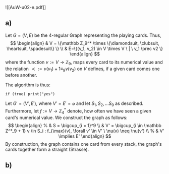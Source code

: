 ![[AuW-u02-e.pdf]]

## a)

Let $G = (V, E)$ be the 4-regular Graph representing the playing cards. Thus,$$
\begin{align}
& V = \{\mathbb Z_9^* \times \{\diamondsuit, \clubsuit, \heartsuit, \spadesuit\} \} \\
& E=\{(v_1, v_2) \in V \times V \ | \ v_1 \prec v2 \}
\end{align}
$$where the function $\nu := V \rightarrow \mathbb Z_9$, maps every card to its numerical value and the relation $\prec := \nu(v_1) + 1 \equiv_9 \nu(v_2)$ on $V$ defines, if a given card comes one before another. 

The algorithm is thus:
```
if (true) print("yes")
```

Let $G'=(V', E')$, where $V' = E' = \varnothing$ and let $S_1, S_2, \dots S_9$ as described. Furthermore, let $f:= V \rightarrow \mathbb Z_4^*$ denote, how often we have seen a given card's numerical value. We construct the graph as follows:
$$
\begin{align}
% & S = \bigcup_{i = 1}^9  \\
& V' = \bigcup_{i \in \mathbb Z^*_9 + 1} v \in S_i  : f_{\max}(v), \forall v' \in V' \ \nu(v) \neq \nu(v')   \\ %
& V' \implies E' 
\end{align}
$$
By construction, the graph contains one card from every stack, the graph's cards together form a straight (Strasse).


## b)

